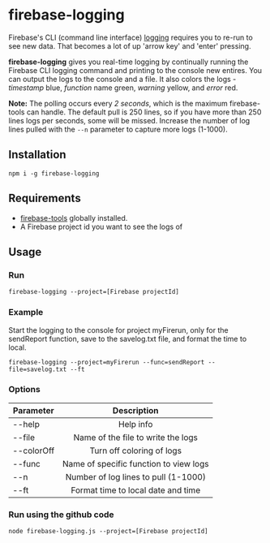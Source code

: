 # firebase-logging

Firebase's CLI (command line interface) [logging](https://firebase.google.com/docs/functions/writing-and-viewing-logs) requires you to re-run to see new data. That becomes a lot of up 'arrow key' and 'enter' pressing.

**firebase-logging** gives you real-time logging by continually running the Firebase CLI logging command and printing to the console new entires. You can output the logs to the console and a file. It also colors the logs - *timestamp* blue, *function* name green, *warning* yellow, and *error* red.

**Note:** The polling occurs every *2 seconds*, which is the maximum firebase-tools can handle. The default pull is 250 lines, so if you have more than 250 lines logs per seconds, some will be missed. Increase the number of log lines pulled with the `--n` parameter to capture more logs (1-1000).

## Installation

`npm i -g firebase-logging`

## Requirements

- [firebase-tools](https://www.npmjs.com/package/firebase-tools) globally installed.
- A Firebase project id you want to see the logs of

## Usage

### Run

`firebase-logging --project=[Firebase projectId]`

### Example

Start the logging to the console for project myFirerun, only for the sendReport function, save to the savelog.txt file, and format the time to local.

`firebase-logging --project=myFirerun --func=sendReport --file=savelog.txt --ft`

### Options

| Parameter     | Description                               |
| ------------- |:-----------------------------------------:|
| --help        | Help info                                 |
| --file        | Name of the file to write the logs        |
| --colorOff    | Turn off coloring of logs                 |
| --func        | Name of specific function to view logs    |
| --n           | Number of log lines to pull (1-1000)      |
| --ft          | Format time to local date and time        |

### Run using the github code

`node firebase-logging.js --project=[Firebase projectId]`
